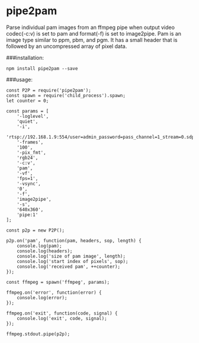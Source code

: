 # pipe2pam
Parse individual pam images from an ffmpeg pipe when output video codec(-c:v) is set to pam and format(-f) is set to image2pipe. Pam is an image type similar to ppm, pbm, and pgm. It has a small header that is followed by an uncompressed array of pixel data.

###installation:
``` 
npm install pipe2pam --save
```
###usage:
```
const P2P = require('pipe2pam');
const spawn = require('child_process').spawn;
let counter = 0;

const params = [
    '-loglevel',
    'quiet',
    '-i',
    'rtsp://192.168.1.9:554/user=admin_password=pass_channel=1_stream=0.sdp',
    '-frames',
    '100',
    '-pix_fmt',
    'rgb24',
    '-c:v',
    'pam',
    '-vf',
    'fps=1',
    '-vsync',
    '0',
    '-f',
    'image2pipe',
    '-s',
    '640x360',
    'pipe:1'
];

const p2p = new P2P();

p2p.on('pam', function(pam, headers, sop, length) {
    console.log(pam);
    console.log(headers);
    console.log('size of pam image', length);
    console.log('start index of pixels', sop);
    console.log('received pam', ++counter);
});

const ffmpeg = spawn('ffmpeg', params);

ffmpeg.on('error', function(error) {
    console.log(error);
});

ffmpeg.on('exit', function(code, signal) {
    console.log('exit', code, signal);
});

ffmpeg.stdout.pipe(p2p);